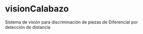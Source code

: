# visionCalabazo
Sistema de visión para discriminación de piezas de Diferencial por detección de distancia  
